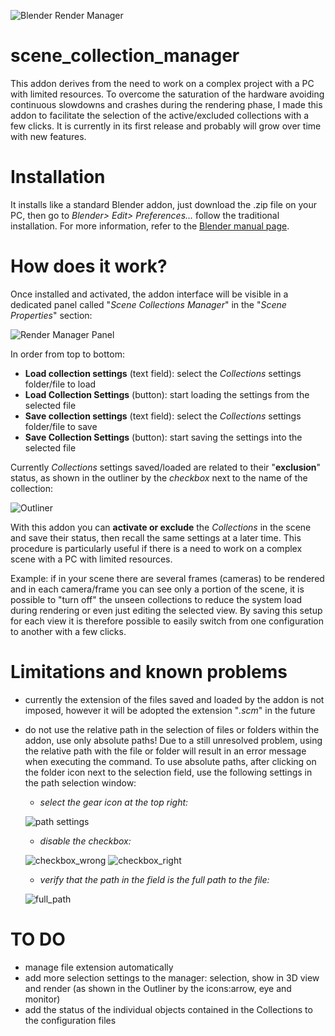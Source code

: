 ![Blender Render Manager](https://www.joaulo.com/media/projects/project_scene-collection-manager/preview_big.jpg)
# scene_collection_manager

This addon derives from the need to work on a complex project with a PC with limited resources. To overcome the saturation of the hardware avoiding continuous slowdowns and crashes during the rendering phase, I made this addon to facilitate the selection of the active/excluded collections with a few clicks. It is currently in its first release and probably will grow over time with new features.


# Installation

It installs like a standard Blender addon, just download the .zip file on your PC, then go to *Blender> Edit> Preferences...* follow the traditional installation. For more information, refer to the [Blender manual page](https://docs.blender.org/manual/en/latest/editors/preferences/addons.html?highlight=preferences).


# How does it work?

Once installed and activated, the addon interface will be visible in a dedicated panel called "*Scene Collections Manager*" in the "*Scene Properties*" section:

![Render Manager Panel](https://www.joaulo.com/media/uploads/2020/04/27/screenshot_20200427_131135_WzRKDyv.jpeg)

In order from top to bottom:

* **Load collection settings** (text field): select the *Collections* settings folder/file to load
* **Load Collection Settings** (button): start loading the settings from the selected file
* **Save collection settings** (text field): select the *Collections* settings folder/file to save
* **Save Collection Settings** (button): start saving the settings into the selected file

Currently *Collections* settings saved/loaded are related to their "**exclusion**" status, as shown in the outliner by the *checkbox* next to the name of the collection:

![Outliner](https://www.joaulo.com/media/uploads/2020/04/27/screenshot_20200427_143056.jpeg)

With this addon you can **activate or exclude** the *Collections* in the scene and save their status, then recall the same settings at a later time. This procedure is particularly useful if there is a need to work on a complex scene with a PC with limited resources.

Example: if in your scene there are several frames (cameras) to be rendered and in each camera/frame you can see only a portion of the scene, it is possible to "turn off" the unseen collections to reduce the system load during rendering or even just editing the selected view. By saving this setup for each view it is therefore possible to easily switch from one configuration to another with a few clicks.


# Limitations and known problems

* currently the extension of the files saved and loaded by the addon is not imposed, however it will be adopted the extension "*.scm*" in the future
* do not use the relative path in the selection of files or folders within the addon, use only absolute paths! Due to a still unresolved problem, using the relative path with the file or folder will result in an error message when executing the command. To use absolute paths, after clicking on the folder icon next to the selection field, use the following settings in the path selection window:

   * *select the gear icon at the top right:*

   ![path settings](https://www.joaulo.com/media/uploads/2020/04/26/screenshot_20200426_211442.jpeg)

   * *disable the checkbox:*

   ![checkbox_wrong](https://www.joaulo.com/media/uploads/2020/04/26/screenshot_20200426_211522.jpeg)
   ![checkbox_right](https://www.joaulo.com/media/uploads/2020/04/26/screenshot_20200426_211731.jpeg)

   * *verify that the path in the field is the full path to the file:*

   ![full_path](https://www.joaulo.com/media/uploads/2020/04/27/screenshot_20200427_131432.jpeg)


# TO DO

* manage file extension automatically
* add more selection settings to the manager: selection, show in 3D view and render (as shown in the Outliner by the icons:arrow, eye and monitor)
* add the status of the individual objects contained in the Collections to the configuration files
